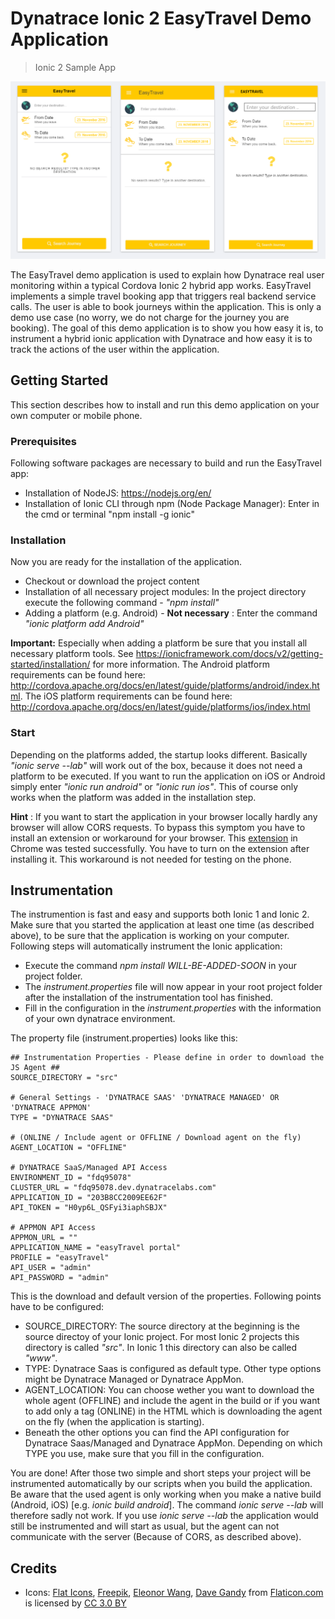 # Dynatrace Ionic 2 EasyTravel Demo Application
> Ionic 2 Sample App 

![Screenshot](docs/screenshot.PNG?raw=true "Screenshot of the app")

The EasyTravel demo application is used to explain how Dynatrace real user monitoring within a typical Cordova Ionic 2 hybrid app works. EasyTravel implements a simple travel booking app that triggers real backend service calls. The user is able to book journeys within the application. This is only a demo use case (no worry, we do not charge for the journey you are booking). The goal of this demo application is to show you how easy it is, to instrument a hybrid ionic application with Dynatrace and how easy it is to track the actions of the user within the application.

## Getting Started

This section describes how to install and run this demo application on your own computer or mobile phone.

### Prerequisites

Following software packages are necessary to build and run the EasyTravel app:

* Installation of NodeJS: https://nodejs.org/en/
* Installation of Ionic CLI through npm (Node Package Manager): Enter in the cmd or terminal "npm install -g ionic" 

### Installation

Now you are ready for the installation of the application.

* Checkout or download the project content
* Installation of all necessary project modules: In the project directory execute the following command - *"npm install"*
* Adding a platform (e.g. Android) - **Not necessary** : Enter the command *"ionic platform add Android"*

**Important:** Especially when adding a platform be sure that you install all necessary platform tools. See https://ionicframework.com/docs/v2/getting-started/installation/ for more information. The Android platform requirements can be found here: http://cordova.apache.org/docs/en/latest/guide/platforms/android/index.html. The iOS platform requirements can be found here: http://cordova.apache.org/docs/en/latest/guide/platforms/ios/index.html

### Start

Depending on the platforms added, the startup looks different. Basically *"ionic serve --lab"* will work out of the box, because it does not need a platform to be executed. If you want to run the application on iOS or Android simply enter *"ionic run android"* or *"ionic run ios"*. This of course only works when the platform was added in the installation step.

**Hint** : If you want to start the application in your browser locally hardly any browser will allow CORS requests. To bypass this symptom you have to install an extension or workaround for your browser. This [extension](https://chrome.google.com/webstore/detail/cors/dboaklophljenpcjkbbibpkbpbobnbld?utm_source=chrome-app-launcher-info-dialog) in Chrome was tested successfully. You have to turn on the extension after installing it. This workaround is not needed for testing on the phone.

## Instrumentation

The instrumention is fast and easy and supports both Ionic 1 and Ionic 2. Make sure that you started the application at least one time (as described above), to be sure that the application is working on your computer. Following steps will automatically instrument the Ionic application:

* Execute the command *npm install WILL-BE-ADDED-SOON* in your project folder.
* The *instrument.properties* file will now appear in your root project folder after the installation of the instrumentation tool has finished. 
* Fill in the configuration in the *instrument.properties* with the information of your own dynatrace environment.

The property file (instrument.properties) looks like this:

```
## Instrumentation Properties - Please define in order to download the JS Agent ##
SOURCE_DIRECTORY = "src"

# General Settings - 'DYNATRACE SAAS' 'DYNATRACE MANAGED' OR 'DYNATRACE APPMON'
TYPE = "DYNATRACE SAAS"

# (ONLINE / Include agent or OFFLINE / Download agent on the fly)
AGENT_LOCATION = "OFFLINE"

# DYNATRACE SaaS/Managed API Access 
ENVIRONMENT_ID = "fdq95078" 
CLUSTER_URL = "fdq95078.dev.dynatracelabs.com"
APPLICATION_ID = "203B8CC2009EE62F"
API_TOKEN = "H0yp6L_QSFyi3iaphSBJX"

# APPMON API Access
APPMON_URL = ""
APPLICATION_NAME = "easyTravel portal"
PROFILE = "easyTravel"
API_USER = "admin"
API_PASSWORD = "admin"
```

This is the download and default version of the properties. Following points have to be configured:

* SOURCE_DIRECTORY: The source directory at the beginning is the source directoy of your Ionic project. For most Ionic 2 projects this directory is called *"src"*. In Ionic 1 this directory can also be called *"www"*. 
* TYPE: Dynatrace Saas is configured as default type. Other type options might be Dynatrace Managed or Dynatrace AppMon. 
* AGENT_LOCATION: You can choose wether you want to download the whole agent (OFFLINE) and include the agent in the build or if you want to add only a tag (ONLINE) in the HTML which is downloading the agent on the fly (when the application is starting). 
* Beneath the other options you can find the API configuration for Dynatrace Saas/Managed and Dynatrace AppMon. Depending on which TYPE you use, make sure that you fill in the configuration. 

You are done! After those two simple and short steps your project will be instrumented automatically by our scripts when you build the application. Be aware that the used agent is only working when you make a native build (Android, iOS) [e.g. *ionic build android*]. The command *ionic serve --lab* will therefore sadly not work. If you use *ionic serve --lab* the application would still be instrumented and will start as usual, but the agent can not communicate with the server (Because of CORS, as described above). 

## Credits

* Icons: [Flat Icons](http://www.flaticon.com/authors/flat-icons), [Freepik](http://www.flaticon.com/authors/freepik), [Eleonor Wang](http://www.flaticon.com/authors/eleonor-wang), [Dave Gandy](http://www.flaticon.com/authors/dave-gandy) from [Flaticon.com](http://www.flaticon.com) is licensed by [CC 3.0 BY](http://creativecommons.org/licenses/by/3.0/)
